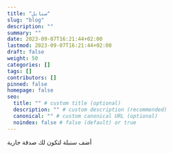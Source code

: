 ```yaml
---
title: "سنابل"
slug: "blog"
description: ""
summary: ""
date: 2023-09-07T16:21:44+02:00
lastmod: 2023-09-07T16:21:44+02:00
draft: false
weight: 50
categories: []
tags: []
contributors: []
pinned: false
homepage: false
seo:
  title: "" # custom title (optional)
  description: "" # custom description (recommended)
  canonical: "" # custom canonical URL (optional)
  noindex: false # false (default) or true
---
```


أضف سنبلة لتكون لك صدقة جارية 
<!--stackedit_data:
eyJoaXN0b3J5IjpbLTk2NzY3NzI1MCwxMTUzNzU1NjMxXX0=
-->